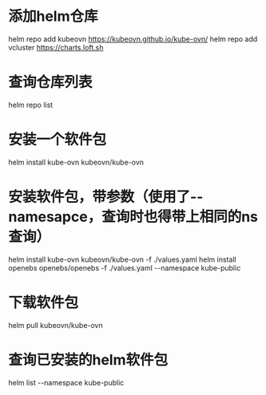# 添加helm仓库
helm repo add kubeovn https://kubeovn.github.io/kube-ovn/
helm repo add vcluster https://charts.loft.sh

# 查询仓库列表
helm repo list

# 安装一个软件包
helm install kube-ovn kubeovn/kube-ovn

# 安装软件包，带参数（使用了--namesapce，查询时也得带上相同的ns查询）
helm install kube-ovn kubeovn/kube-ovn -f ./values.yaml
helm install openebs openebs/openebs -f ./values.yaml --namespace kube-public
 
# 下载软件包
helm pull kubeovn/kube-ovn

# 查询已安装的helm软件包
helm list --namespace kube-public